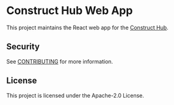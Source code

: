 # Construct Hub Web App

This project maintains the React web app for the [Construct Hub].

[construct hub]: https://github.com/cdklabs/construct-hub

## Security

See [CONTRIBUTING](CONTRIBUTING.md#security-issue-notifications) for more information.

## License

This project is licensed under the Apache-2.0 License.
